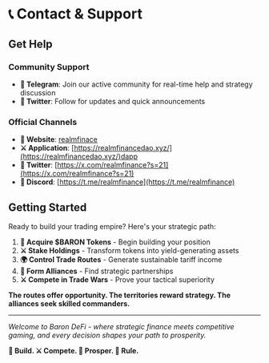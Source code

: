 # 📞 Contact & Support

## Get Help

### Community Support

* **💬 Telegram**: Join our active community for real-time help and strategy discussion
* **📢 Twitter**: Follow for updates and quick announcements

### Official Channels

* **🏰 Website**: [realmfinace](https://realmfinancedao.xyz/)
* **⚔️ Application**: [https://realmfinancedao.xyz/](https://realmfinancedao.xyz/)dapp
* **📢 Twitter**: [https://x.com/realmfinance?s=21](https://x.com/realmfinance?s=21)
* **💬 Discord**: [https://t.me/realmfinance](https://t.me/realmfinance)



## Getting Started

Ready to build your trading empire? Here's your strategic path:

1. **🏰 Acquire $BARON Tokens** - Begin building your position
2. **⚔️ Stake Holdings** - Transform tokens into yield-generating assets
3. **🌍 Control Trade Routes** - Generate sustainable tariff income
4. **🤝 Form Alliances** - Find strategic partnerships
5. **⚔️ Compete in Trade Wars** - Prove your tactical superiority

**The routes offer opportunity. The territories reward strategy. The alliances seek skilled commanders.**

***

_Welcome to Baron DeFi - where strategic finance meets competitive gaming, and every decision shapes your path to prosperity._

**🏰 Build. ⚔️ Compete. 💎 Prosper. 👑 Rule.**
